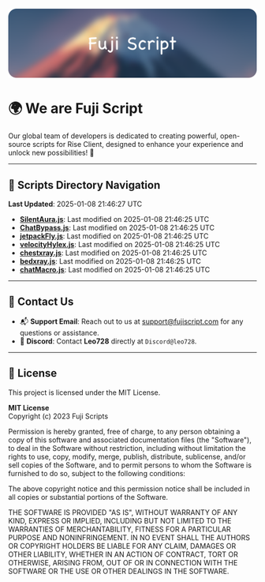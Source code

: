 ![Banner](.github/b.webp)

# 🌍 **We are Fuji Script**

Our global team of developers is dedicated to creating powerful, open-source scripts for Rise Client, designed to enhance your experience and unlock new possibilities! 🌟

---
<!-- SCRIPTS_NAVIGATION_START -->
## 📂 **Scripts Directory Navigation**

**Last Updated**: 2025-01-08 21:46:27 UTC

- **[SilentAura.js](scripts/SilentAura.js)**: Last modified on 2025-01-08 21:46:25 UTC
- **[ChatBypass.js](scripts/ChatBypass.js)**: Last modified on 2025-01-08 21:46:25 UTC
- **[jetpackFly.js](scripts/jetpackFly.js)**: Last modified on 2025-01-08 21:46:25 UTC
- **[velocityHylex.js](scripts/velocityHylex.js)**: Last modified on 2025-01-08 21:46:25 UTC
- **[chestxray.js](scripts/chestxray.js)**: Last modified on 2025-01-08 21:46:25 UTC
- **[bedxray.js](scripts/bedxray.js)**: Last modified on 2025-01-08 21:46:25 UTC
- **[chatMacro.js](scripts/chatMacro.js)**: Last modified on 2025-01-08 21:46:25 UTC

<!-- SCRIPTS_NAVIGATION_END -->

---

## 💬 **Contact Us**  
- 📬 **Support Email**: Reach out to us at [support@fujiscript.com](mailto:support@fujiscript.com) for any questions or assistance.  
- 💬 **Discord**: Contact **Leo728** directly at `Discord@leo728`.

---

## 📜 **License**

This project is licensed under the MIT License.  

**MIT License**  
Copyright (c) 2023 Fuji Scripts  

Permission is hereby granted, free of charge, to any person obtaining a copy of this software and associated documentation files (the "Software"), to deal in the Software without restriction, including without limitation the rights to use, copy, modify, merge, publish, distribute, sublicense, and/or sell copies of the Software, and to permit persons to whom the Software is furnished to do so, subject to the following conditions:  

The above copyright notice and this permission notice shall be included in all copies or substantial portions of the Software.  

THE SOFTWARE IS PROVIDED "AS IS", WITHOUT WARRANTY OF ANY KIND, EXPRESS OR IMPLIED, INCLUDING BUT NOT LIMITED TO THE WARRANTIES OF MERCHANTABILITY, FITNESS FOR A PARTICULAR PURPOSE AND NONINFRINGEMENT. IN NO EVENT SHALL THE AUTHORS OR COPYRIGHT HOLDERS BE LIABLE FOR ANY CLAIM, DAMAGES OR OTHER LIABILITY, WHETHER IN AN ACTION OF CONTRACT, TORT OR OTHERWISE, ARISING FROM, OUT OF OR IN CONNECTION WITH THE SOFTWARE OR THE USE OR OTHER DEALINGS IN THE SOFTWARE.  
